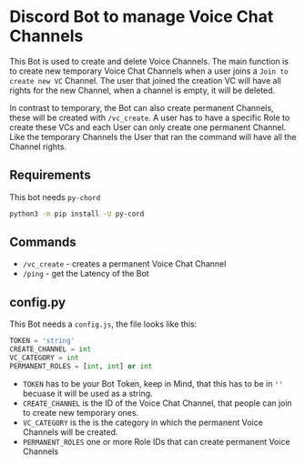 # Discord Bot to manage Voice Chat Channels

This Bot is used to create and delete Voice Channels. The main function is to create new temporary Voice Chat Channels when a user joins a `Join to create new VC` Channel.
The user that joined the creation VC will have all rights for the new Channel, when a channel is empty, it will be deleted.

In contrast to temporary, the Bot can also create permanent Channels, these will be created with `/vc_create`. 
A user has to have a specific Role to create these VCs and each User can only create one permanent Channel.
Like the temporary Channels the User that ran the command will have all the Channel rights.

## Requirements

This bot needs `py-chord`

```bash
python3 -m pip install -U py-cord
```

## Commands

- `/vc_create` - creates a permanent Voice Chat Channel 
- `/ping` - get the Latency of the Bot

## config.py

This Bot needs a `config.js`, the file looks like this:

```py
TOKEN = 'string'
CREATE_CHANNEL = int
VC_CATEGORY = int
PERMANENT_ROLES = [int, int] or int
```

- `TOKEN` has to be your Bot Token, keep in Mind, that this has to be in `''` becuase it will be used as a string.
- `CREATE_CHANNEL` is the ID of the Voice Chat Channel, that people can join to create new temporary ones.
- `VC_CATEGORY` is the is the category in which the permanent Voice Channels will be created.
- `PERMANENT_ROLES` one or more Role IDs that can create permanent Voice Channels


